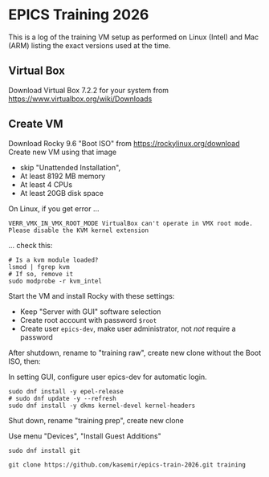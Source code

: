 EPICS Training 2026
===================

This is a log of the training VM setup as performed on Linux (Intel) and Mac (ARM)
listing the exact versions used at the time.


Virtual Box
-----------

Download Virtual Box 7.2.2 for your system from https://www.virtualbox.org/wiki/Downloads


Create VM
---------

Download Rocky 9.6 "Boot ISO" from https://rockylinux.org/download
Create new VM using that image

 * skip "Unattended Installation",
 * At least 8192 MB memory
 * At least 4 CPUs
 * At least 20GB disk space

On Linux, if you get error ...

    VERR_VMX_IN_VMX_ROOT_MODE VirtualBox can't operate in VMX root mode.
    Please disable the KVM kernel extension

... check this:
 
    # Is a kvm module loaded?
    lsmod | fgrep kvm
    # If so, remove it
    sudo modprobe -r kvm_intel

Start the VM and install Rocky with these settings:

 * Keep "Server with GUI" software selection
 * Create root account with password `$root`
 * Create user `epics-dev`, make user administrator, not _not_ require a password

After shutdown, rename to "training raw", create new clone without the Boot ISO, then:

In setting GUI, configure user epics-dev for automatic login.

    sudo dnf install -y epel-release
    # sudo dnf update -y --refresh
    sudo dnf install -y dkms kernel-devel kernel-headers

Shut down, rename "training prep", create new clone

Use menu "Devices", "Install Guest Additions"

    sudo dnf install git

    git clone https://github.com/kasemir/epics-train-2026.git training



